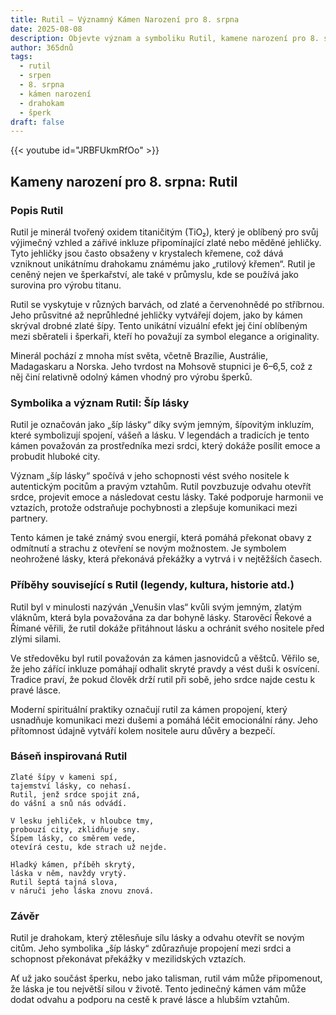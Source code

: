 ```yaml
---
title: Rutil – Významný Kámen Narození pro 8. srpna
date: 2025-08-08
description: Objevte význam a symboliku Rutil, kamene narození pro 8. srpna, který symbolizuje Šíp lásky. Přečtěte si legendy a inspirující příběhy.
author: 365dnů
tags:
  - rutil
  - srpen
  - 8. srpna
  - kámen narození
  - drahokam
  - šperk
draft: false
---
```


{{< youtube id="JRBFUkmRfOo" >}}


## Kameny narození pro 8. srpna: Rutil

### Popis Rutil

Rutil je minerál tvořený oxidem titaničitým (TiO₂), který je oblíbený pro svůj výjimečný vzhled a zářivé inkluze připomínající zlaté nebo měděné jehličky. Tyto jehličky jsou často obsaženy v krystalech křemene, což dává vzniknout unikátnímu drahokamu známému jako „rutilový křemen“. Rutil je ceněný nejen ve šperkařství, ale také v průmyslu, kde se používá jako surovina pro výrobu titanu.

Rutil se vyskytuje v různých barvách, od zlaté a červenohnědé po stříbrnou. Jeho průsvitné až neprůhledné jehličky vytvářejí dojem, jako by kámen skrýval drobné zlaté šípy. Tento unikátní vizuální efekt jej činí oblíbeným mezi sběrateli i šperkaři, kteří ho považují za symbol elegance a originality.

Minerál pochází z mnoha míst světa, včetně Brazílie, Austrálie, Madagaskaru a Norska. Jeho tvrdost na Mohsově stupnici je 6–6,5, což z něj činí relativně odolný kámen vhodný pro výrobu šperků.

### Symbolika a význam Rutil: Šíp lásky

Rutil je označován jako „šíp lásky“ díky svým jemným, šípovitým inkluzím, které symbolizují spojení, vášeň a lásku. V legendách a tradicích je tento kámen považován za prostředníka mezi srdci, který dokáže posílit emoce a probudit hluboké city.

Význam „šíp lásky“ spočívá v jeho schopnosti vést svého nositele k autentickým pocitům a pravým vztahům. Rutil povzbuzuje odvahu otevřít srdce, projevit emoce a následovat cestu lásky. Také podporuje harmonii ve vztazích, protože odstraňuje pochybnosti a zlepšuje komunikaci mezi partnery.

Tento kámen je také známý svou energií, která pomáhá překonat obavy z odmítnutí a strachu z otevření se novým možnostem. Je symbolem neohrožené lásky, která překonává překážky a vytrvá i v nejtěžších časech.

### Příběhy související s Rutil (legendy, kultura, historie atd.)

Rutil byl v minulosti nazýván „Venušin vlas“ kvůli svým jemným, zlatým vláknům, která byla považována za dar bohyně lásky. Starověcí Řekové a Římané věřili, že rutil dokáže přitáhnout lásku a ochránit svého nositele před zlými silami.

Ve středověku byl rutil považován za kámen jasnovidců a věštců. Věřilo se, že jeho zářící inkluze pomáhají odhalit skryté pravdy a vést duši k osvícení. Tradice praví, že pokud člověk drží rutil při sobě, jeho srdce najde cestu k pravé lásce.

Moderní spirituální praktiky označují rutil za kámen propojení, který usnadňuje komunikaci mezi dušemi a pomáhá léčit emocionální rány. Jeho přítomnost údajně vytváří kolem nositele auru důvěry a bezpečí.

### Báseň inspirovaná Rutil

```
Zlaté šípy v kameni spí,  
tajemství lásky, co nehasí.  
Rutil, jenž srdce spojit zná,  
do vášní a snů nás odvádí.

V lesku jehliček, v hloubce tmy,  
probouzí city, zklidňuje sny.  
Šípem lásky, co směrem vede,  
otevírá cestu, kde strach už nejde.

Hladký kámen, příběh skrytý,  
láska v něm, navždy vrytý.  
Rutil šeptá tajná slova,  
v náruči jeho láska znovu znová.
```

### Závěr

Rutil je drahokam, který ztělesňuje sílu lásky a odvahu otevřít se novým citům. Jeho symbolika „šíp lásky“ zdůrazňuje propojení mezi srdci a schopnost překonávat překážky v mezilidských vztazích.

Ať už jako součást šperku, nebo jako talisman, rutil vám může připomenout, že láska je tou největší silou v životě. Tento jedinečný kámen vám může dodat odvahu a podporu na cestě k pravé lásce a hlubším vztahům.